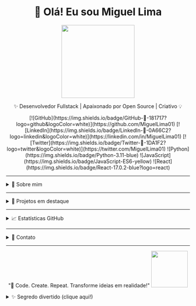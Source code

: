 <!-- ========================= HEADER ========================= -->
<h1 align="center">👋 Olá! Eu sou Miguel Lima</h1>
<p align="center">
  <img src="https://media.giphy.com/media/MDJ9IbxxvDUQM/giphy.gif" width="200"/>
</p>
<p align="center">
  ✨ Desenvolvedor Fullstack | Apaixonado por Open Source | Criativo 💡
</p>

<!-- ========================= BADGES ========================= -->
<p align="center">
  [![GitHub](https://img.shields.io/badge/GitHub-🔗-181717?logo=github&logoColor=white)](https://github.com/MiguelLima01)
  [![LinkedIn](https://img.shields.io/badge/LinkedIn-🔗-0A66C2?logo=linkedin&logoColor=white)](https://linkedin.com/in/MiguelLima01)
  [![Twitter](https://img.shields.io/badge/Twitter-🔗-1DA1F2?logo=twitter&logoColor=white)](https://twitter.com/MiguelLima01)
  ![Python](https://img.shields.io/badge/Python-3.11-blue)
  ![JavaScript](https://img.shields.io/badge/JavaScript-ES6-yellow)
  ![React](https://img.shields.io/badge/React-17.0.2-blue?logo=react)
</p>

---

<!-- ========================= SOBRE MIM ========================= -->
<details>
<summary>🧑 Sobre mim</summary>
<br>
- 🎓 Estudante/Dev Fullstack e aspirante a **herói do código**  
- 💡 Apaixonado por tecnologias e criar experiências digitais épicas  
- 🌱 Atualmente explorando AI, DevOps e Web3  
- ⚡ Fun fact: Faço mais commits que café consumo ☕  
- 🐱 GIF favorito: **gato estiloso de anime** 😼  
</details>

---

<!-- ========================= PROJETOS ========================= -->
<details>
<summary>🚀 Projetos em destaque</summary>
<br>

| Projeto | Descrição | Status |
|---------|-----------|--------|
| [Projeto 1](#) | App interativo de visualização de dados | 🔥 Em desenvolvimento |
| [Projeto 2](#) | Chatbot com AI e integração web | ✅ Concluído |
| [Projeto 3](#) | Dashboard de análise de GitHub | 🛠️ Em progresso |
| [Projeto secreto](#) | Algo totalmente **não relacionado com a realidade** | 👀 Em sigilo |

</details>

---

<!-- ========================= ESTATÍSTICAS ========================= -->
<details>
<summary>📈 Estatísticas GitHub</summary>
<br>
<p align="center">
  <img src="https://github-readme-stats.vercel.app/api?username=MiguelLima01&show_icons=true&theme=radical" />
  <img src="https://github-readme-streak-stats.herokuapp.com/?user=MiguelLima01&theme=radical" />
</p>
<p align="center">
  <img src="https://media.giphy.com/media/3oriO0OEd9QIDdllqo/giphy.gif" width="120"/>
</p>
</details>

---

<!-- ========================= CONTATO ========================= -->
<details>
<summary>💬 Contato</summary>
<br>
<p align="center">
  [![GitHub](https://img.shields.io/badge/GitHub-🔗-181717?logo=github&logoColor=white)](https://github.com/MiguelLima01)
  [![LinkedIn](https://img.shields.io/badge/LinkedIn-🔗-0A66C2?logo=linkedin&logoColor=white)](https://linkedin.com/in/MiguelLima01)
  [![Twitter](https://img.shields.io/badge/Twitter-🔗-1DA1F2?logo=twitter&logoColor=white)](https://twitter.com/MiguelLima01)
  [![Email](https://img.shields.io/badge/Email-🔗-D14836?logo=gmail&logoColor=white)](mailto:seu@email.com)
</p>
<p align="center">
  <img src="https://media.giphy.com/media/l0HlBO7eyXzSZkJri/giphy.gif" width="120"/>
</p>
</details>

---

<!-- ========================= FRASE MOTIVACIONAL ========================= -->
<p align="center">
  "🚀 Code. Create. Repeat. Transforme ideias em realidade!"  
  <img src="https://media.giphy.com/media/l0MYt5jPR6QX5pnqM/giphy.gif" width="100"/>
</p>

<!-- ========================= SURPRESINHA INTERATIVA ========================= -->
<details>
<summary>✨ Segredo divertido (clique aqui!)</summary>
<br>
<p align="center">
  🐱💻 "Quando o bug aparece, chame o gato do código!"  
  <img src="https://media.giphy.com/media/JIX9t2j0ZTN9S/giphy.gif" width="150"/>
</p>
<p align="center">
  🎉 Você desbloqueou a easter egg do README!  
</p>
</details>
